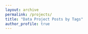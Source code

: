 ```yaml
---
layout: archive
permalink: /projects/
title: "Data Project Posts by Tags"
author_profile: true
---
```

